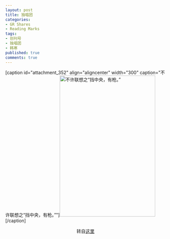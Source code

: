 ```yaml
---
layout: post
title: 独唱团
categories:
- GR Shares
- Reading Marks
tags:
- 创刊号
- 独唱团
- 韩寒
published: true
comments: true
---
```

<p>[caption id="attachment_352" align="aligncenter" width="300" caption="不许联想之“挡中央，有枪。”"]<a rel="attachment wp-att-352" href="http://blog.wangyaodi.com/2010/01/17/%e7%8b%ac%e5%94%b1%e5%9b%a2/2010_01_17/"><img class="size-full wp-image-352" title="2010_01_17" src="http://blog.wangyaodi.com/wp-content/uploads/2010/01/2010_01_17.jpg" alt="不许联想之“挡中央，有枪。”" width="300" height="442" /></a>[/caption]
<p style="text-align: center;">转自<a href="http://club.china.com/data/thread/1011/2708/71/54/7_1.html">这里</a></p></p>
